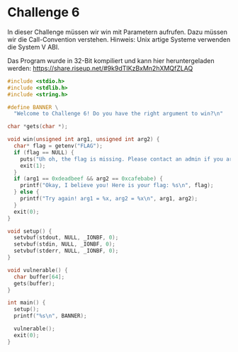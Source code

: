 Challenge 6
===========

In dieser Challenge müssen wir win mit Parametern aufrufen. Dazu müssen wir die Call-Convention verstehen.
Hinweis: Unix artige Systeme verwenden die System V ABI.

Das Program wurde in 32-Bit kompiliert und kann hier heruntergeladen werden:
https://share.riseup.net/#9k9dTIKzBxMn2hXMQfZLAQ

```c
#include <stdio.h>
#include <stdlib.h>
#include <string.h>

#define BANNER \
  "Welcome to Challenge 6! Do you have the right argument to win?\n"

char *gets(char *);

void win(unsigned int arg1, unsigned int arg2) {
  char* flag = getenv("FLAG");
  if (flag == NULL) {
    puts("Uh oh, the flag is missing. Please contact an admin if you are running ");
    exit(1);
  }
  if (arg1 == 0xdeadbeef && arg2 == 0xcafebabe) {
    printf("Okay, I believe you! Here is your flag: %s\n", flag);
  } else {
    printf("Try again! arg1 = %x, arg2 = %x\n", arg1, arg2);
  }
  exit(0);
}

void setup() {
  setvbuf(stdout, NULL, _IONBF, 0);
  setvbuf(stdin, NULL, _IONBF, 0);
  setvbuf(stderr, NULL, _IONBF, 0);
}

void vulnerable() {
  char buffer[64];
  gets(buffer);
}

int main() {
  setup();
  printf("%s\n", BANNER);

  vulnerable();
  exit(0);
}
```
